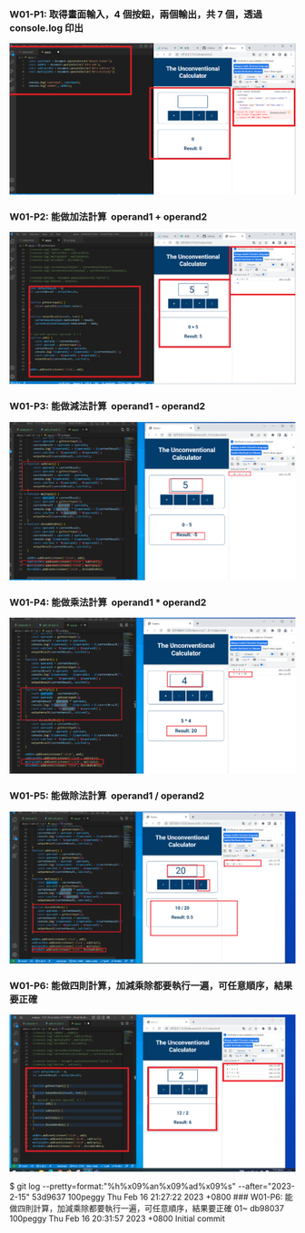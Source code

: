 ### W01-P1: 取得畫面輸入，4 個按鈕，兩個輸出，共 7 個，透過 console.log 印出  

![](w01-p1.png)

### W01-P2: 能做加法計算  operand1 + operand2 

![](w01-p2.png)

### W01-P3: 能做減法計算  operand1 - operand2 

![](w01-p3.png)

### W01-P4: 能做乘法計算  operand1 \* operand2 

![](w01-p4.png)

### W01-P5: 能做除法計算  operand1 / operand2

![](w01-p5.png)

### W01-P6: 能做四則計算，加減乘除都要執行一遍，可任意順序，結果要正確

![](w01-p6.png)

$ git log --pretty=format:"%h%x09%an%x09%ad%x09%s" --after="2023-2-15"
53d9637 100peggy Thu Feb 16 21:27:22 2023 +0800 ### W01-P6: 能做四則計算，加減乘除都要執行一遍，可任意順序，結果要正確 01~
db98037 100peggy Thu Feb 16 20:31:57 2023 +0800 Initial commit
